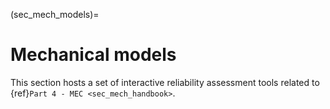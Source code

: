 <!--- Copyright (C) Matrisk GmbH 2022 -->

(sec_mech_models)=
# Mechanical models

This section hosts a set of interactive reliability assessment tools related to {ref}`Part 4 - MEC <sec_mech_handbook>`.

```{tableofcontents}
```